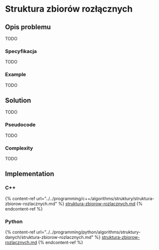 # Struktura zbiorów rozłącznych

## Opis problemu

TODO

### Specyfikacja

TODO

### Example

TODO

## Solution

TODO

### Pseudocode

TODO

### Complexity

TODO

## Implementation

### C++

{% content-ref url="../../programming/c++/algorithms/struktury/struktura-zbiorow-rozlacznych.md" %}
[struktura-zbiorow-rozlacznych.md](../../programming/c++/algorithms/struktury/struktura-zbiorow-rozlacznych.md)
{% endcontent-ref %}

### Python

{% content-ref url="../../programming/python/algorithms/struktury-danych/struktura-zbiorow-rozlacznych.md" %}
[struktura-zbiorow-rozlacznych.md](../../programming/python/algorithms/struktury-danych/struktura-zbiorow-rozlacznych.md)
{% endcontent-ref %}
